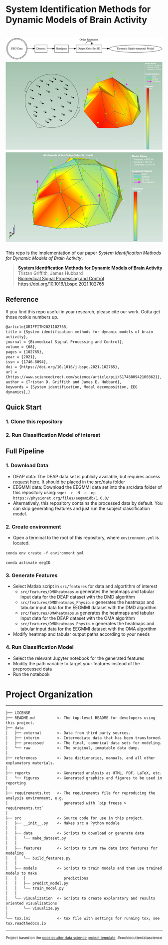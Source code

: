 # System Identification Methods for Dynamic Models of Brain Activity
![Overview](reports/figures/FIG1-1.png "Overview")
![Example Mode](reports/figures/FIG3-1.png "Example Mode")
![Brain Mode 1](reports/figures/mode1.gif "Example Brain Mode 1") 
==============================

This repo is the implementation of our paper *System Identification Methods for Dynamic Models of Brain Activity*.
> [**System Identification Methods for Dynamic Models of Brain Activity**](https://www.sciencedirect.com/science/article/pii/S1746809421003621#!)    
> Tristan Griffith, James Hubbard        
> [Biomedical Signal Processing and Control](https://www.sciencedirect.com/journal/biomedical-signal-processing-and-control)      
> https://doi.org/10.1016/j.bspc.2021.102765

## Reference
If you find this repo useful in your research, please cite our work. Gotta get those rookie numbers up.
```
@article{GRIFFITH2021102765,
title = {System identification methods for dynamic models of brain activity},
journal = {Biomedical Signal Processing and Control},
volume = {68},
pages = {102765},
year = {2021},
issn = {1746-8094},
doi = {https://doi.org/10.1016/j.bspc.2021.102765},
url = {https://www.sciencedirect.com/science/article/pii/S1746809421003621},
author = {Tristan D. Griffith and James E. Hubbard},
keywords = {System identification, Modal decomposition, EEG dynamics},}
```
## Quick Start
### 1. Clone this repository
### 2. Run Classification Model of interest

## Full Pipeline
### 1. Download Data
- DEAP data: The DEAP data set is publicly available, but requires access request [here](http://anaxagoras.eecs.qmul.ac.uk/request.php?dataset=DEAP). It should be placed in the src/data folder
- EEGMMI data: Download the EEGMMI data set into the src/data folder of this repository using: ```wget -r -N -c -np https://physionet.org/files/eegmmidb/1.0.0/``` 
- Alternatively, this repository contains the processed data by default. You can skip generating features and just run the subject classification model.
### 2. Create environment
- Open a terminal to the root of this repository, where ```environment.yml``` is located. 

```conda env create -f environment.yml```

```conda activate eegID```

### 3. Generate Features
- Select Matlab script in ```src/features``` for data and algortithm of interest 
   - ```src/features/DMDheatmaps.m``` generates the heatmaps and tabular input data for the DEAP dataset with the DMD algorithm
   - ```src/features/DMDheatmaps_Physio.m``` generates the heatmaps and tabular input data for the EEGMMI dataset with the DMD algorithm
   - ```src/features/OMAheatmaps.m``` generates the heatmaps and tabular input data for the DEAP dataset with the OMA algorithm
   - ```src/features/DMDheatmaps_Physio.m``` generates the heatmaps and tabular input data for the EEGMMI dataset with the OMA algorithm
- Modify heatmap and tabular output paths according to your needs 

### 4. Run Classification Model
- Select the relevant Jupyter notebook for the generated features
- Modity the path variable to target your features instead of the preprocessed data
- Run the notebook

# Project Organization
------------

    ├── LICENSE
    ├── README.md          <- The top-level README for developers using this project.
    ├── data
    │   ├── external       <- Data from third party sources.
    │   ├── interim        <- Intermediate data that has been transformed.
    │   ├── processed      <- The final, canonical data sets for modeling.
    │   └── raw            <- The original, immutable data dump.
    │
    ├── references         <- Data dictionaries, manuals, and all other explanatory materials.
    │
    ├── reports            <- Generated analysis as HTML, PDF, LaTeX, etc.
    │   └── figures        <- Generated graphics and figures to be used in reporting
    │
    ├── requirements.txt   <- The requirements file for reproducing the analysis environment, e.g.
    │                         generated with `pip freeze > requirements.txt`
    │
    ├── src                <- Source code for use in this project.
    │   ├── __init__.py    <- Makes src a Python module
    │   │
    │   ├── data           <- Scripts to download or generate data
    │   │   └── make_dataset.py
    │   │
    │   ├── features       <- Scripts to turn raw data into features for modeling
    │   │   └── build_features.py
    │   │
    │   ├── models         <- Scripts to train models and then use trained models to make
    │   │   │                 predictions
    │   │   ├── predict_model.py
    │   │   └── train_model.py
    │   │
    │   └── visualization  <- Scripts to create exploratory and results oriented visualizations
    │       └── visualize.py
    │
    └── tox.ini            <- tox file with settings for running tox; see tox.readthedocs.io


--------

<p><small>Project based on the <a target="_blank" href="https://drivendata.github.io/cookiecutter-data-science/">cookiecutter data science project template</a>. #cookiecutterdatascience</small></p>
